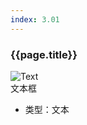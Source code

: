 ```yaml
---
index: 3.01
---
```

### {{page.title}}

![Text][Text-01]  
文本框


- 类型：文本

[Text-01]: {{site.baseurl}}/assets/components/text-01.png
